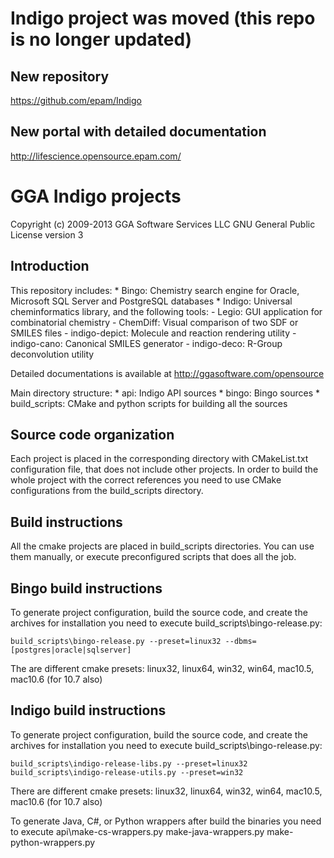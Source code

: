 # Indigo project was moved (this repo is no longer updated)

## New repository

https://github.com/epam/Indigo

## New portal with detailed documentation

http://lifescience.opensource.epam.com/

# GGA Indigo projects #

Copyright (c) 2009-2013 GGA Software Services LLC
GNU General Public License version 3

## Introduction ##

This repository includes:
	* Bingo: Chemistry search engine for Oracle, Microsoft SQL Server and PostgreSQL databases
	* Indigo: Universal cheminformatics library, and the following tools:
		- Legio: GUI application for combinatorial chemistry
		- ChemDiff: Visual comparison of two SDF or SMILES files
		- indigo-depict: Molecule and reaction rendering utility
		- indigo-cano: Canonical SMILES generator
		- indigo-deco: R-Group deconvolution utility

Detailed documentations is available at http://ggasoftware.com/opensource

Main directory structure:
	* api: Indigo API sources
	* bingo: Bingo sources
	* build_scripts: CMake and python scripts for building all the sources

## Source code organization ##

Each project is placed in the corresponding directory with CMakeList.txt configuration
file, that does not include other projects. In order to build the whole project with the
correct references you need to use CMake configurations from the build_scripts directory.

## Build instructions ##

All the cmake projects are placed in build_scripts directories. You can use them manually,
or execute preconfigured scripts that does all the job.

## Bingo build instructions ##

To generate project configuration, build the source code, and create the archives for 
installation you need to execute build_scripts\bingo-release.py:

	build_scripts\bingo-release.py --preset=linux32 --dbms=[postgres|oracle|sqlserver]

The are different cmake presets:
	linux32, linux64, win32, win64, mac10.5, mac10.6 (for 10.7 also)

## Indigo build instructions ##

To generate project configuration, build the source code, and create the archives for 
installation you need to execute build_scripts\bingo-release.py:

	build_scripts\indigo-release-libs.py --preset=linux32
	build_scripts\indigo-release-utils.py --preset=win32

There are different cmake presets:
	linux32, linux64, win32, win64, mac10.5, mac10.6 (for 10.7 also)

To generate Java, C#, or Python wrappers after build the binaries you need to execute
	api\make-cs-wrappers.py
	make-java-wrappers.py
	make-python-wrappers.py

